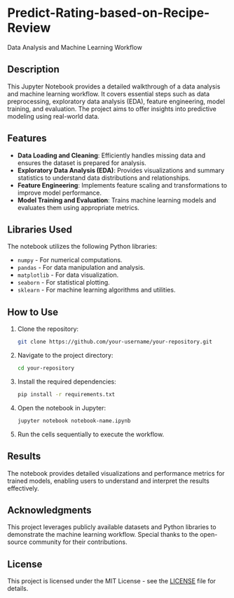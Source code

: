 # Predict-Rating-based-on-Recipe-Review
 

Data Analysis and Machine Learning Workflow

## Description

This Jupyter Notebook provides a detailed walkthrough of a data analysis and machine learning workflow. It covers essential steps such as data preprocessing, exploratory data analysis (EDA), feature engineering, model training, and evaluation. The project aims to offer insights into predictive modeling using real-world data.

## Features

- **Data Loading and Cleaning**: Efficiently handles missing data and ensures the dataset is prepared for analysis.
- **Exploratory Data Analysis (EDA)**: Provides visualizations and summary statistics to understand data distributions and relationships.
- **Feature Engineering**: Implements feature scaling and transformations to improve model performance.
- **Model Training and Evaluation**: Trains machine learning models and evaluates them using appropriate metrics.

## Libraries Used

The notebook utilizes the following Python libraries:

- `numpy` - For numerical computations.
- `pandas` - For data manipulation and analysis.
- `matplotlib` - For data visualization.
- `seaborn` - For statistical plotting.
- `sklearn` - For machine learning algorithms and utilities.

## How to Use

1. Clone the repository:
   ```bash
   git clone https://github.com/your-username/your-repository.git
   ```
2. Navigate to the project directory:
   ```bash
   cd your-repository
   ```
3. Install the required dependencies:
   ```bash
   pip install -r requirements.txt
   ```
4. Open the notebook in Jupyter:
   ```bash
   jupyter notebook notebook-name.ipynb
   ```
5. Run the cells sequentially to execute the workflow.

## Results

The notebook provides detailed visualizations and performance metrics for trained models, enabling users to understand and interpret the results effectively.

## Acknowledgments

This project leverages publicly available datasets and Python libraries to demonstrate the machine learning workflow. Special thanks to the open-source community for their contributions.

## License

This project is licensed under the MIT License - see the [LICENSE](LICENSE) file for details.
